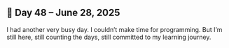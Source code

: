 ## 📅 Day 48 – June 28, 2025

I had another very busy day. I couldn’t make time for programming. But I’m still here, still counting the days, still committed to my learning journey.
